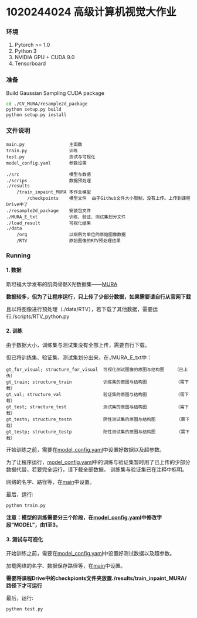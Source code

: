 # 1020244024 高级计算机视觉大作业

### 环境

1. Pytorch >= 1.0
2. Python 3
3. NVIDIA GPU + CUDA 9.0
4. Tensorboard
 
### 准备

Build Gaussian Sampling CUDA package 

   ```bash
   cd ./CV_MURA/resample2d_package
   python setup.py build
   python setup.py install
   ```
### 文件说明
```
main.py                 主函数
train.py                训练
test.py                 测试与可视化
model_config.yaml       参数设置

./src                   模型与数据
./scrips                数据预处理
./results               
    /train_inpaint_MURA 本作业模型
        /checkpoints    模型文件  由于Github文件大小限制，没有上传。上传到课程Drive中了
./resample2d_package    安装包文件
./MURA_E_txt            训练、验证、测试集划分文件
./load_result           可视化结果
./data
    /org                以病例为单位的原始图像数据
    /RTV                原始图像的RTV预处理结果
```

### Running

#### 1.	数据

斯坦福大学发布的肌肉骨骼X光数据集——[MURA](stanfordmlgroup.github.io/competitions/mura/)

**数据较多，但为了让程序运行，只上传了少部分数据，如果需要请自行从官网下载**

且以将图像进行预处理（./data/RTV），若下载了其他数据，需要运行./scripts/RTV_python.py 


#### 2.	训练

由于数据大小，训练集与测试集没有全部上传，需要自行下载。

但已将训练集、验证集、测试集划分出来，在./MURA_E_txt中：

```
gt_for_visual; structure_for_visual  可视化测试图像的原图与结构图    （已上传）
gt_train; structure_train            训练集的原图与结构图           （需下载）
gt_val; structure_val                验证集的原图与结构图           （需下载）
gt_test; structure_test              测试集的原图与结构图           （需下载）
gt_testn; structure_testn            阴性测试集的原图与结构图        （需下载）
gt_testp; structure_testp            阳性测试集的原图与结构图        （需下载）
```
开始训练之前，需要在[model_config.yaml](model_config.yaml)中设置好数据以及超参数。

为了让程序运行，[model_config.yaml](model_config.yaml)中的训练与验证集暂时用了已上传的少部分数据代替，若要完全运行，请下载全部数据。
训练集与验证集已在注释中标明。

网络的名字、路径等，在[main](main.py)中设置。

最后，运行:

```bash
python train.py 

```

**注意：模型的训练需要分三个阶段，在[model_config.yaml](model_config.yaml)中修改字段“MODEL”，由1至3。**

#### 3.	测试与可视化

开始训练之前，需要在[model_config.yaml](model_config.yaml)中设置好测试数据以及超参数。

加载网络的名字、数据保存路径等，在[main](main.py)中设置。

**需要将课程Drive中的checkpionts文件夹放置./results/train_inpaint_MURA/路径下才可运行**

最后，运行:

```bash
python test.py 
```

